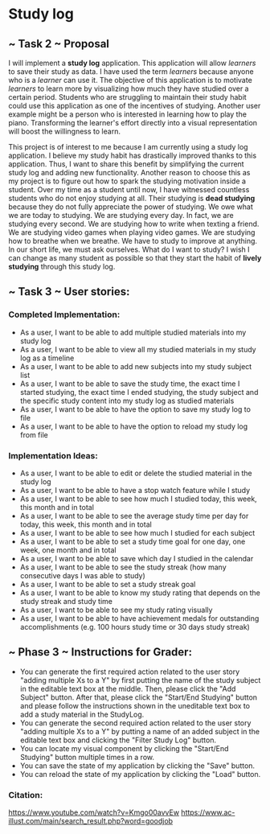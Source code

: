 # Study log

## ~ Task 2 ~ Proposal
<T>I will implement a **study log** application. This application will 
allow *learners* to save their study as data.
I have used the term *learners* because anyone who is a *learner*
can use it.
<T>The objective of this application is to motivate
*learners* to learn more by visualizing how much they have studied 
over a certain period. Students who are struggling to maintain their
study habit could use this application as one of the incentives of studying. 
Another user example might be a
person who is interested in learning how to play the piano. Transforming the learner's
effort directly into a visual representation will boost the willingness to
learn. 


<T>This project is of interest to me because I am currently using a
study log application. I believe my study habit has drastically 
improved thanks to this application. Thus, I want to share 
this benefit by simplifying the current study log and adding new functionality. 
Another reason to choose this as my project is to figure out how to 
spark the studying motivation inside a student. Over my time as a student 
until now, I have witnessed countless students who do not enjoy studying at all. 
Their studying is **dead studying** because they do not fully appreciate the 
power of studying. We owe what we are today to studying. 
We are studying every day. In fact, we are studying every second. 
We are studying how to write when texting a friend. We are
studying video games when playing video games. We are studying 
how to breathe when we breathe. We have to study to improve at anything.
In our short life, we must ask ourselves. What do I want to study? 
I wish I can change as many student as possible so that they start the 
habit of **lively studying** through this study log.

## ~ Task 3 ~ User stories:

### Completed Implementation:
- As a user, I want to be able to add multiple studied materials into my study log
- As a user, I want to be able to view all my studied materials in my study log as a timeline
- As a user, I want to be able to add new subjects into my study subject list
- As a user, I want to be able to save the study time, the exact time I started studying, the exact time I ended
studying, the study subject and the specific study content into my study log as studied materials
- As a user, I want to be able to have the option to save my study log to file
- As a user, I want to be able to have the option to reload my study log from file

### Implementation Ideas:
- As a user, I want to be able to edit or delete the studied material in the study log
- As a user, I want to be able to have a stop watch feature while I study
- As a user, I want to be able to see how much I studied today, this week, this month and in total
- As a user, I want to be able to see the average study time per day for today, this week, this month and in total
- As a user, I want to be able to see how much I studied for each subject
- As a user, I want to be able to set a study time goal for one day, one week, one month and in total
- As a user, I want to be able to save which day I studied in the calendar
- As a user, I want to be able to see the study streak (how many consecutive days I was able to study)
- As a user, I want to be able to set a study streak goal 
- As a user, I want to be able to know my study rating that depends on the study streak and study time 
- As a user, I want to be able to see my study rating visually
- As a user, I want to be able to have achievement medals for outstanding accomplishments (e.g. 100 hours study time or 30 days
  study streak)

## ~ Phase 3 ~ Instructions for Grader:
- You can generate the first required action related to 
the user story "adding multiple Xs to a Y" by first putting
the name of the study subject in the editable text box at
the middle. Then, please click the "Add Subject" button. 
After that, please click the "Start/End Studying" button 
and please follow the instructions shown in the uneditable 
text box to add a study material in the StudyLog.
- You can generate the second required action related to 
the user story "adding multiple Xs to a Y" by putting a name
of an added subject in the editable text box and clicking 
the "Filter Study Log" button.
- You can locate my visual component by clicking the
  "Start/End Studying" button multiple times in a row.
- You can save the state of my application by clicking the
  "Save" button.
- You can reload the state of my application by clicking the
  "Load" button.

### Citation: 
https://www.youtube.com/watch?v=Kmgo00avvEw
https://www.ac-illust.com/main/search_result.php?word=goodjob